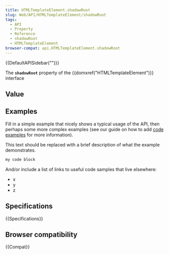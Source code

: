```yaml
---
title: HTMLTemplateElement.shadowRoot
slug: Web/API/HTMLTemplateElement/shadowRoot
tags:
  - API
  - Property
  - Reference
  - shadowRoot
  - HTMLTemplateElement
browser-compat: api.HTMLTemplateElement.shadowRoot
---
```

{{DefaultAPISidebar("")}}

The **`shadowRoot`** property of the {{domxref("HTMLTemplateElement")}} interface 

## Value



## Examples

Fill in a simple example that nicely shows a typical usage of the API, then perhaps some more complex examples (see our guide on how to add [code examples](/en-US/docs/MDN/Contribute/Structures/Code_examples) for more information).

This text should be replaced with a brief description of what the example demonstrates.

```js
my code block
```

And/or include a list of links to useful code samples that live elsewhere:

*   x
*   y
*   z

## Specifications

{{Specifications}}

## Browser compatibility

{{Compat}}


